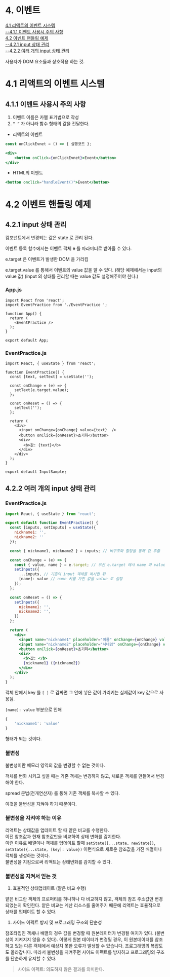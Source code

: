 # 4. 이벤트
[4.1 리액트의 이벤트 시스템](#41-리액트의-이벤트-시스템)  
[--4.1.1 이벤트 사용시 주의 사항](#411-이벤트-사용시-주의-사항)  
[4.2 이벤트 핸들링 예제](#42-이벤트-핸들링-예제)  
[--4.2.1 input 상태 관리](#421-input-상태-관리)  
[--4.2.2 여러 개의 input 상태 관리](#422-여러-개의-input-상태-관리)  


사용자가 DOM 요소들과 상호작용 하는 것.  

# 4.1 리액트의 이벤트 시스템

## 4.1.1 이벤트 사용시 주의 사항

1. 이벤트 이름은 카멜 표기법으로 작성  
2. `“ ”` 가 아니라 함수 형태의 값을 전달한다.  
- 리액트의 이벤트

```jsx
const onClickEvnet = () => { 실행코드 };

<div>
	<button onClick={onClickEvnet}>Event</button>
</div>
```

- HTML의 이벤트

```jsx
<button onclick="handleEvent()">Event</button>
```

# 4.2 이벤트 핸들링 예제

## 4.2.1 input 상태 관리

컴포넌트에서 변경되는 값은 state 로 관리 된다.  

이벤트 등록 함수에서는 이벤트 객체 e 를 파라미터로 받아올 수 있다.  

e.target 은 이벤트가 발생한 DOM 을 가리킴  

e.target.value 를 통해서 이벤트의 value 값을 알 수 있다. (해당 예제에서는 input의 value 값)
(input 의 상태를 관리할 때는 value 값도 설정해주어야 한다.)    

### App.js

```
import React from 'react';
import EventPractice from './EventPractice ';

function App() {
  return (
    <EventPractice />
  );
}

export default App;
```

### EventPractice.js

```
import React, { useState } from 'react';

function EventPractice() {
  const [text, setText] = useState('');

  const onChange = (e) => {
    setText(e.target.value);
  };

  const onReset = () => {
    setText('');
  };

  return (
    <div>
      <input onChange={onChange} value={text}  />
      <button onClick={onReset}>초기화</button>
      <div>
        <b>값: {text}</b>
      </div>
    </div>
  );
}

export default InputSample;
```

## 4.2.2 여러 개의 input 상태 관리

### EventPractice.js

```jsx
import React, { useState } from 'react';

export default function EventPractice() {
  const [inputs, setInputs] = useState({
    nickname1: '',
    nickname2: ''
  });

  const { nickname1, nickname2 } = inputs; // 비구조화 할당을 통해 값 추출

  const onChange = (e) => {
    const { value, name } = e.target; // 우선 e.target 에서 name 과 value 를 추출
    setInputs({
      ...inputs, // 기존의 input 객체를 복사한 뒤
      [name]: value // name 키를 가진 값을 value 로 설정
    });
  };

  const onReset = () => {
    setInputs({
      nickname1: '',
      nickname2: '',
    })
  };

  return (
    <div>
      <input name="nickname1" placeholder="이름" onChange={onChange} value={nickname1} />
      <input name="nickname2" placeholder="닉네임" onChange={onChange} value={nickname2}/>
      <button onClick={onReset}>초기화</button>
      <div>
        <b>값: </b>
        {nickname1} ({nickname2})
      </div>
    </div>
  );
}
```

객체 안에서 key 를 `[ ]` 로 감싸면 그 안에 넣은 값이 가리키는 실제값이 key 값으로 사용됨.  

`[name]: value` 부분으로 인해

```jsx
{
	'nickname1': 'value'
}
```

형태가 되는 것이다.  

### 불변성

불변성이란 메모리 영역의 값을 변경할 수 없는 것이다.  

객체를 변화 시키고 싶을 때는 기존 객체는 변경하지 않고, 새로운 객체를 만들어서 변경해야 한다.  

spread 문법(전개연산자) 를 통해 기존 객체를 복사할 수 있다.  

이것을 불변성을 지켜야 하기 때문이다.  

### 불변성을 지켜야 하는 이유

리액트는 상태값을 업데이트 할 때 얕은 비교를 수행한다.   
이전 참조값과 현재 참조값만을 비교하여 상태 변화를 감지한다.   
이런 이유로 배열이나 객체를 업데이트 할때 `setState([...state, newState])`, `setState({...state, [key]: value})` 이런식으로 새로운 참조값을 가진 배열이나 객체를 생성하는 것이다.   
불변성을 지킴으로써 리액트는 상태변화를 감지할 수 있다.  

### 불변성을 지켜서 얻는 것

1. 효율적인 상태업데이트 (얕은 비교 수행)  

얕은 비교란 객체의 프로퍼티를 하나하나 다 비교하지 않고, 객체의 참조 주소값만 변경되었는지 확인한다. 얕은 비교는 계산 리소스를 줄여주기 때문에 리액트는 효율적으로 상태를 업데이트 할 수 있다.  

1. 사이드 이펙트 방지 및 프로그래밍 구조의 단순성  

참조타입인 객체나 배열의 경우 값을 변경할 때 원본데이터가 변경될 여지가 있다. (불변성이 지켜지지 않을 수 있다). 이렇게 원본 데이터가 변경될 경우, 이 원본데이터를 참조하고 있는 다른 객체에서 예상치 못한 오류가 발생할 수 있습니다. 프로그래밍의 복잡도도 올라갑니다. 따라서 불변성을 지켜주면 사이드 이펙트를 방지하고 프로그래밍의 구조를 단순하게 유지할 수 있다.  

> 사이드 이펙트: 의도하지 않은 결과를 의미한다.
